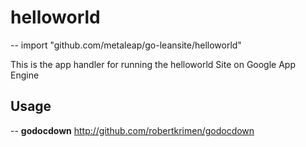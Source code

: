 # helloworld
--
    import "github.com/metaleap/go-leansite/helloworld"

This is the app handler for running the helloworld Site on Google App Engine

## Usage

--
**godocdown** http://github.com/robertkrimen/godocdown